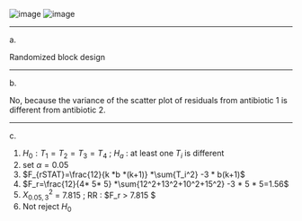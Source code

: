 ![image](https://github.com/user-attachments/assets/037e6556-5bf7-4f01-abf3-9d9d4d63bdc9)
![image](https://github.com/user-attachments/assets/190f7ca4-fe26-4dae-bdf6-ff74b19ab594)

_____________
a.

Randomized block design

___________
b.

No, because the variance of the scatter plot of residuals from antibiotic 1 is different from antibiotic 2.

___________
c.

1. $H_0: T_1=T_2=T_3=T_4$  ; $H_a$ : at least one $T_i$ is different
2. set $\alpha=0.05$
3. $F_{rSTAT}=\frac{12}{k *b *(k+1)} *\sum{T_i^2} -3 * b(k+1)$
4. $F_r=\frac{12}{4* 5* 5} *\sum{12^2+13^2+10^2+15^2} -3 * 5 * 5=1.56$
5. $X^2_{0.05,3}$ = 7.815 ; RR : $F_r > 7.815 $
6. Not reject $H_0$
